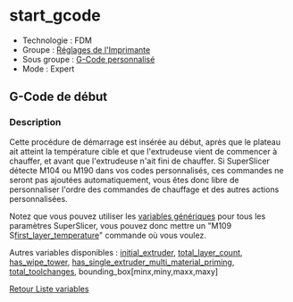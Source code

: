 # start_gcode

* Technologie : FDM
* Groupe : [Réglages de l'Imprimante](../printer_settings/printer_settings.md)
* Sous groupe : [G-Code personnalisé](../printer_settings/printer_settings.md#g-code-personnalisé)
* Mode : Expert

## G-Code de début

### Description

Cette procédure de démarrage est insérée au début, après que le plateau ait atteint la température cible et que l'extrudeuse vient de commencer à chauffer, et avant que l'extrudeuse n'ait fini de chauffer. Si SuperSlicer détecte M104 ou M190 dans vos codes personnalisés, ces commandes ne seront pas ajoutées automatiquement, vous êtes donc libre de personnaliser l'ordre des commandes de chauffage et des autres actions personnalisées. 

Notez que vous pouvez utiliser les  [variables génériques](variable_list.md) pour tous les paramètres SuperSlicer, vous pouvez donc mettre un "M109 S[first_layer_temperature](first_layer_temperature.md)" commande où vous voulez.

Autres variables disponibles  : [initial_extruder](initial_extruder.md), [total_layer_count](total_layer_count.md), [has_wipe_tower](has_wipe_tower.md), [has_single_extruder_multi_material_priming](has_single_extruder_multi_material_priming.md), [total_toolchanges](total_toolchanges.md), bounding_box[minx,miny,maxx,maxy]



[Retour Liste variables](variable_list.md)
